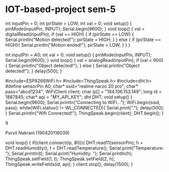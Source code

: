 # IOT-based-project sem-5

int inputPin = 0;
int pirState = LOW;
int val = 0;
void setup() {
pinMode(inputPin, INPUT);
Serial.begin(9600);
}
void loop() {
val = digitalRead(inputPin);
if (val == HIGH) {
if (pirState == LOW) {
Serial.println("Motion detected!");
pirState = HIGH;
}
}
else {
if (pirState == HIGH){
Serial.println("Motion ended!");
pirState = LOW;
}
}
}

int inputPin = A0;
int val = 0;
void setup() {
pinMode(inputPin, INPUT);
Serial.begin(9600);
}
void loop() {
val = analogRead(inputPin);
if (val < 900) {
Serial.println("Object detected!");
}
else {
Serial.println("Object detected!");
}
delay(500);
}

#include<ESP8266WiFi.h>
#include<ThingSpeak.h>
#include<dht.h>
#define sensorPin A0;
char* ssid="realme narzo 20 pro";
char* pass="abcd1234";
WiFiClient client;
char ip[] = "184.106.153.149";
long id = 1887845;
char* api = "MY_API_KEY";
dht DHT;
void setup() {
Serial.begin(9600);
Serial.println("Connecting to WiFi...");
WiFi.begin(ssid, pass);
while(WiFi.status() != WL_CONNECTED){
Serial.print(".");
delay(500);
}
Serial.println("Wifi Connected!");
ThingSpeak.begin(client);
DHT.begin();
}

9

Purvil Nakrani (190420116039)

void loop() {
if(client.connect(ip, 80)){
DHT.read11(sensorPin);
h = DHT.readHumidity();
t = DHT.readTemperature();
Serial.print("Temperature: ");
Serial.println(t);
Serial.print("Humidity: ");
Serial.println(h);
ThingSpeak.setField(1, t);
ThingSpeak.setField(2, h);
ThingSpeak.writeFields(id, api);
}
client.stop();
delay(1500);
}
